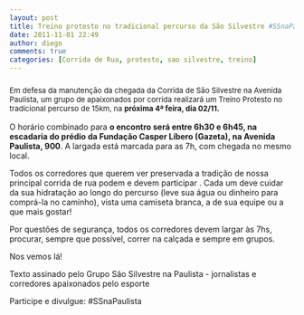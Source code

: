 ```yaml
---
layout: post
title: Treino protesto no tradicional percurso da São Silvestre #SSnaPaulista
date: 2011-11-01 22:49
author: diego
comments: true
categories: [Corrida de Rua, protesto, sao silvestre, treino]
---
```

<h3><span style="font-size: 13px; font-weight: normal;">Em defesa da manutenção da chegada da Corrida de São Silvestre na Avenida Paulista, um grupo de apaixonados por corrida realizará um Treino Protesto no tradicional percurso de 15km, na <strong>próxima 4ª feira, dia 02/11.</strong></span></h3>
O horário combinado para <strong>o encontro será entre 6h30 e 6h45, na escadaria do prédio da Fundação Casper Líbero (Gazeta), na Avenida Paulista, 900</strong>. A largada está marcada para as 7h, com chegada no mesmo local.

Todos os corredores que querem ver preservada a tradição de nossa principal corrida de rua podem e devem participar . Cada um deve cuidar da sua hidratação ao longo do percurso (leve sua água ou dinheiro para comprá-la no caminho), vista uma camiseta branca, a de sua equipe ou a que mais gostar!

Por questões de segurança, todos os corredores devem largar às 7hs, procurar, sempre que possível, correr na calçada e sempre em grupos.

Nos vemos lá!

Texto assinado pelo Grupo São Silvestre na Paulista - jornalistas e corredores apaixonados pelo esporte

Participe e divulgue: #SSnaPaulista

&nbsp;
